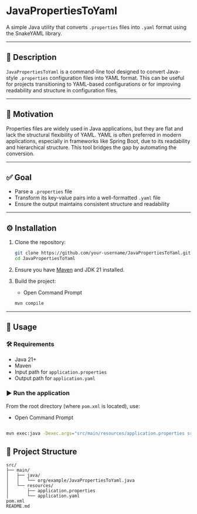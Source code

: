 # JavaPropertiesToYaml

A simple Java utility that converts `.properties` files into `.yaml` format using the SnakeYAML library.

---

## 📌 Description

`JavaPropertiesToYaml` is a command-line tool designed to convert Java-style `.properties` configuration files into YAML format. This can be useful for projects transitioning to YAML-based configurations or for improving readability and structure in configuration files.

---

## 🎯 Motivation

Properties files are widely used in Java applications, but they are flat and lack the structural flexibility of YAML. YAML is often preferred in modern applications, especially in frameworks like Spring Boot, due to its readability and hierarchical structure. This tool bridges the gap by automating the conversion.

---

## ✅ Goal

- Parse a `.properties` file
- Transform its key-value pairs into a well-formatted `.yaml` file
- Ensure the output maintains consistent structure and readability

---

## ⚙️ Installation

1. Clone the repository:

   ```bash
   git clone https://github.com/your-username/JavaPropertiesToYaml.git
   cd JavaPropertiesToYaml
   ```

2. Ensure you have [Maven](https://maven.apache.org/) and JDK 21 installed.

3. Build the project:
   - Open Command Prompt
   ```bash
   mvn compile
   ```

---

## 🚀 Usage

### 🛠 Requirements

- Java 21+
- Maven
- Input path for `application.properties`
- Output path for `application.yaml`

### ▶ Run the application

From the root directory (where `pom.xml` is located), use:
- Open Command Prompt

```bash

mvn exec:java -Dexec.args="src/main/resources/application.properties src/main/resources/application.yaml"
```

## 📂 Project Structure

```
src/
├── main/
│   ├── java/
│   │   └── org/example/JavaPropertiesToYaml.java
│   └── resources/
│       ├── application.properties
│       └── application.yaml
pom.xml
README.md
```

